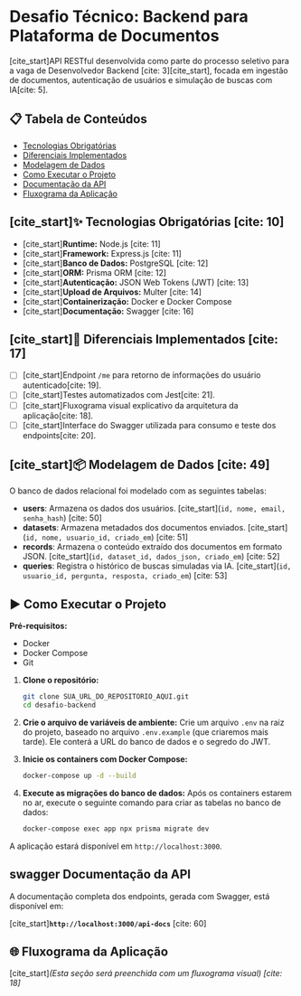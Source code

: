 # Desafio Técnico: Backend para Plataforma de Documentos

[cite_start]API RESTful desenvolvida como parte do processo seletivo para a vaga de Desenvolvedor Backend [cite: 3][cite_start], focada em ingestão de documentos, autenticação de usuários e simulação de buscas com IA[cite: 5].

## 📋 Tabela de Conteúdos

- [Tecnologias Obrigatórias](#-tecnologias-obrigatórias)
- [Diferenciais Implementados](#-diferenciais-implementados)
- [Modelagem de Dados](#-modelagem-de-dados)
- [Como Executar o Projeto](#-como-executar-o-projeto)
- [Documentação da API](#-documentação-da-api)
- [Fluxograma da Aplicação](#-fluxograma-da-aplicação)

## [cite_start]✨ Tecnologias Obrigatórias [cite: 10]

- [cite_start]**Runtime:** Node.js [cite: 11]
- [cite_start]**Framework:** Express.js [cite: 11]
- [cite_start]**Banco de Dados:** PostgreSQL [cite: 12]
- [cite_start]**ORM:** Prisma ORM [cite: 12]
- [cite_start]**Autenticação:** JSON Web Tokens (JWT) [cite: 13]
- [cite_start]**Upload de Arquivos:** Multer [cite: 14]
- [cite_start]**Containerização:** Docker e Docker Compose 
- [cite_start]**Documentação:** Swagger [cite: 16]

## [cite_start]🚀 Diferenciais Implementados [cite: 17]

- [ ] [cite_start]Endpoint `/me` para retorno de informações do usuário autenticado[cite: 19].
- [ ] [cite_start]Testes automatizados com Jest[cite: 21].
- [ ] [cite_start]Fluxograma visual explicativo da arquitetura da aplicação[cite: 18].
- [ ] [cite_start]Interface do Swagger utilizada para consumo e teste dos endpoints[cite: 20].

## [cite_start]📦 Modelagem de Dados [cite: 49]

O banco de dados relacional foi modelado com as seguintes tabelas:

- **users**: Armazena os dados dos usuários. [cite_start](`id, nome, email, senha_hash`) [cite: 50]
- **datasets**: Armazena metadados dos documentos enviados. [cite_start](`id, nome, usuario_id, criado_em`) [cite: 51]
- **records**: Armazena o conteúdo extraído dos documentos em formato JSON. [cite_start](`id, dataset_id, dados_json, criado_em`) [cite: 52]
- **queries**: Registra o histórico de buscas simuladas via IA. [cite_start](`id, usuario_id, pergunta, resposta, criado_em`) [cite: 53]

## ▶️ Como Executar o Projeto

**Pré-requisitos:**
- Docker
- Docker Compose
- Git

1. **Clone o repositório:**
   ```bash
   git clone SUA_URL_DO_REPOSITORIO_AQUI.git
   cd desafio-backend
   ```

2. **Crie o arquivo de variáveis de ambiente:**
   Crie um arquivo `.env` na raiz do projeto, baseado no arquivo `.env.example` (que criaremos mais tarde). Ele conterá a URL do banco de dados e o segredo do JWT.

3. **Inicie os containers com Docker Compose:**
   ```bash
   docker-compose up -d --build
   ```

4. **Execute as migrações do banco de dados:**
   Após os containers estarem no ar, execute o seguinte comando para criar as tabelas no banco de dados:
   ```bash
   docker-compose exec app npx prisma migrate dev
   ```

A aplicação estará disponível em `http://localhost:3000`.

## swagger Documentação da API

A documentação completa dos endpoints, gerada com Swagger, está disponível em:

[cite_start]**`http://localhost:3000/api-docs`** [cite: 60]

## 🌐 Fluxograma da Aplicação

[cite_start]*(Esta seção será preenchida com um fluxograma visual) [cite: 18]*